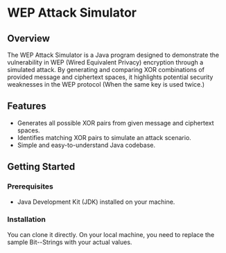 # WEP Attack Simulator

## Overview
The WEP Attack Simulator is a Java program designed to demonstrate the vulnerability in WEP (Wired Equivalent Privacy) encryption through a simulated attack. By generating and comparing XOR combinations of provided message and ciphertext spaces, it highlights potential security weaknesses in the WEP protocol (When the same key is used twice.)

## Features
- Generates all possible XOR pairs from given message and ciphertext spaces.
- Identifies matching XOR pairs to simulate an attack scenario.
- Simple and easy-to-understand Java codebase.

## Getting Started

### Prerequisites
- Java Development Kit (JDK) installed on your machine.

### Installation
You can clone it directly. On your local machine, you need to replace the sample Bit--Strings with your actual values. 
